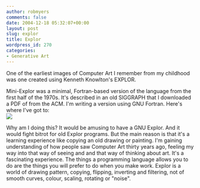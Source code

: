 ```yaml
---
author: robmyers
comments: false
date: 2004-12-18 05:32:07+00:00
layout: post
slug: explor
title: Explor
wordpress_id: 270
categories:
- Generative Art
---
```


One of the earliest images of Computer Art I remember from my childhood was one created using Kenneth Knowlton's EXPLOR.  
  
Mini-Explor was a minimal, Fortran-based version of the language from the first half of the 1970s. It's described in an old SIGGRAPH that I downloaded a PDF of from the ACM. I'm writing a version using GNU Fortran. Here's where I've got to:  
![](/assets/xp.gif)  
  
  
Why am I doing this? It would be amusing to have a GNU Explor. And it would fight bitrot for old Explor programs. But the main reason is that it's a learning experience like copying an old drawing or painting. I'm gaining understanding of how people saw Computer Art thirty years ago, feeling my way into that way of seeing and and that way of thinking about art. It's a fascinating experience. The things a programming language allows you to do are the things you will prefer to do when you make work. Explor is a world of drawing pattern, copying, flipping, inverting and filtering, not of smooth curves, colour, scaling, rotating or "noise". 

  



